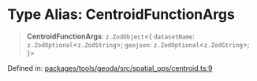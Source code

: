 # Type Alias: CentroidFunctionArgs

> **CentroidFunctionArgs**: `z.ZodObject`\<\{ `datasetName`: `z.ZodOptional`\<`z.ZodString`\>; `geojson`: `z.ZodOptional`\<`z.ZodString`\>; \}\>

Defined in: [packages/tools/geoda/src/spatial\_ops/centroid.ts:9](https://github.com/GeoDaCenter/openassistant/blob/37d127dc7a76d6b5cf9de906c055e4c904e3dfed/packages/tools/geoda/src/spatial_ops/centroid.ts#L9)
